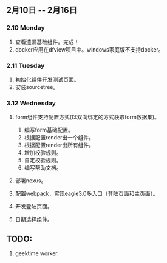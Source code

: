 
## 2月10日 -- 2月16日

### 2.10 Monday
1. 查看遗漏基础组件。完成！
2. docker应用在dfview项目中。windows家庭版不支持docker。

### 2.11 Tuesday
1. 初始化组件开发测试页面。
2. 安装sourcetree。

### 3.12 Wednesday
1. form组件支持配置方式(以双向绑定的方式获取form数据集)。
   1. 编写form基础配置。
   2. 根据配置render出一个组件。
   3. 根据配置render出所有组件。
   4. 增加校验规则。
   5. 自定校验规则。
   6. 编写帮助文档。
2. 部署nexus。



1. 配置webpack，实现eagle3.0多入口（登陆页面和主页面）。
2. 开发登陆页面。
3. 日期选择组件。

## TODO:
1. geektime worker.